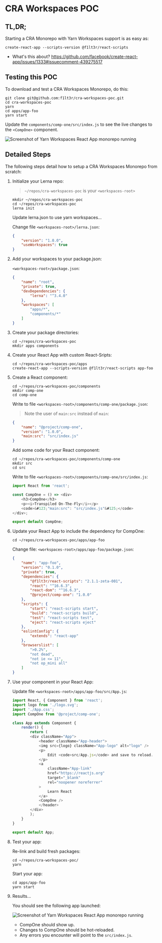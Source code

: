 # CRA Workspaces POC

## TL,DR;

Starting a CRA Monorepo with Yarn Workspaces support is as easy as:

```shell
create-react-app --scripts-version @f1lt3r/react-scripts
```

- What's this about? https://github.com/facebook/create-react-app/issues/1333#issuecomment-439275517

## Testing this POC

To download and test a CRA Workspaces Monorepo, do this:

```shell
git clone git@github.com:f1lt3r/cra-workspaces-poc.git
cd cra-workspaces-poc
yarn
cd apps/app-foo
yarn start
```

Update the `components/comp-one/src/index.js` to see the live changes to the `<CompOne>` component.

![Screenshot of Yarn Workspaces React App monorepo running](https://i.imgur.com/oUvRvkm.png)

## Detailed Steps

The following steps detail how to setup a CRA Workspaces Monorepo from scratch:

1. Initialize your Lerna repo:

    > `~/repos/cra-workspaces-poc` is your `<workspaces-root>`

    ```shell
    mkdir ~/repos/cra-workspaces-poc
    cd ~/repos/cra-workspaces-poc
    lerna init
    ```

    Update lerna.json to use yarn workspaces...

    Change file `<workspaces-root>/lerna.json`:

    ```json
    {
        "version": "1.0.0",
        "useWorkspaces": true
    }
    ```

2. Add your workspaces to your package.json:

    `<workspaces-root>/package.json`:

    ```json
    {
        "name": "root",
        "private": true,
        "devDependencies": {
            "lerna": "^3.4.0"
        },
        "workspaces": [
            "apps/*",
            "components/*"
        ]
    }
    ```

3. Create your package directories:

    ```shell
    cd ~/repos/cra-workspaces-poc
    mkdir apps components
    ```

4. Create your React App with custom React-Sripts:

    ```shell
    cd ~/repos/cra-workspaces-poc/apps
    create-react-app --scripts-version @f1lt3r/react-scripts app-foo
    ```

5. Create a React component:

    ```shell
    cd ~/repos/cra-workspaces-poc/components
    mkdir comp-one
    cd comp-one
    ```

    Write to file `<workspaces-root>/components/comp-one/package.json`:

    > Note the user of `main:src` instead of `main`:

    ```json
    {
        "name": "@project/comp-one",
        "version": "1.0.0",
        "main:src": "src/index.js"
    }
    ```

    Add some code for your React component:

    ```shell
    cd ~/repos/cra-workspaces-poc/components/comp-one
    mkdir src
    cd src
    ```

    Write to file `<workspaces-root>/components/comp-one/src/index.js`:

    ```js
    import React from 'react';

    const CompOne = () => <div>
        <h3>CompOne</h3>
        <p><i>Transpiled On-The-Fly</i></p>
        <code>&#123;"main:src": "src/index.js"&#125;</code>
    </div>;

    export default CompOne;
    ```

6. Update your React App to include the dependency for CompOne:

    ```shell
    cd ~/repos/cra-workspaces-poc/apps/app-foo
    ```

    Change file: `<workspaces-root>/apps/app-foo/package.json`:

    ```json
    {
        "name": "app-foo",
        "version": "0.1.0",
        "private": true,
        "dependencies": {
            "@f1lt3r/react-scripts": "2.1.1-zeta-001",
            "react": "^16.6.3",
            "react-dom": "^16.6.3",
            "@project/comp-one": "1.0.0"
        },
        "scripts": {
            "start": "react-scripts start",
            "build": "react-scripts build",
            "test": "react-scripts test",
            "eject": "react-scripts eject"
        },
        "eslintConfig": {
            "extends": "react-app"
        },
        "browserslist": [
            ">0.2%",
            "not dead",
            "not ie <= 11",
            "not op_mini all"
        ]
    }
    ```
7. Use your component in your React App:

    Update file `<workspaces-root>/apps/app-foo/src/App.js`:

    ```js
    import React, { Component } from 'react';
    import logo from './logo.svg';
    import './App.css';
    import CompOne from '@project/comp-one';

    class App extends Component {
        render() {
            return (
            <div className="App">
                <header className="App-header">
                <img src={logo} className="App-logo" alt="logo" />
                <p>
                    Edit <code>src/App.js</code> and save to reload.
                </p>
                <a
                    className="App-link"
                    href="https://reactjs.org"
                    target="_blank"
                    rel="noopener noreferrer"
                >
                    Learn React
                </a>
                <CompOne />
                </header>
            </div>
            );
        }
    }

    export default App;
    ```

8. Test your app:

    Re-link and build fresh packages:

    ```shell
    cd ~/repos/cra-workspaces-poc/
    yarn
    ```

    Start your app:

    ```shell
    cd apps/app-foo
    yarn start
    ```

9. Results...

    You should see the following app launched:

    ![Screenshot of Yarn Workspaces React App monorepo running](https://i.imgur.com/oUvRvkm.png)

    - CompOne should show up.
    - Changes to CompOne should be hot-reloaded.
    - Any errors you encounter will point to the `src/index.js`.

